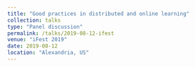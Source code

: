 ```yaml
---
title: "Good practices in distributed and online learning"
collection: talks
type: "Panel discussion"
permalink: /talks/2019-08-12-ifest
venue: "iFest 2019"
date: 2019-08-12
location: "Alexandria, US"
---
```

